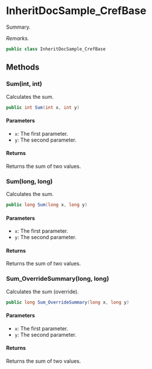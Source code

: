 # InheritDocSample_CrefBase
Summary.

_Remarks._

```cs
public class InheritDocSample_CrefBase
```

## Methods
### Sum(int, int)
Calculates the sum.

```cs
public int Sum(int x, int y)
```

#### Parameters
- `x`: The first parameter.
- `y`: The second parameter.

#### Returns
Returns the sum of two values.

### Sum(long, long)
Calculates the sum.

```cs
public long Sum(long x, long y)
```

#### Parameters
- `x`: The first parameter.
- `y`: The second parameter.

#### Returns
Returns the sum of two values.

### Sum_OverrideSummary(long, long)
Calculates the sum (override).

```cs
public long Sum_OverrideSummary(long x, long y)
```

#### Parameters
- `x`: The first parameter.
- `y`: The second parameter.

#### Returns
Returns the sum of two values.


